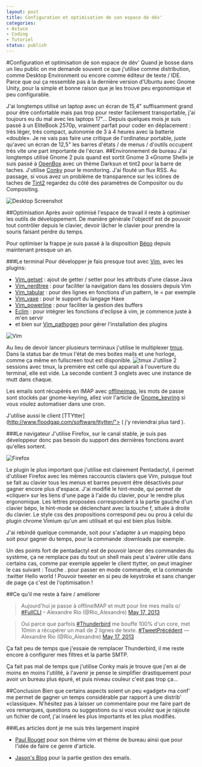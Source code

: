 ```yaml
---
layout: post
title: Configuration et optimisation de son espace de dév'
categories:
- Astuce
- Coding
- Tutoriel
status: publish
---
```

#Configuration et optimisation de son espace de dév'
Quand je bosse dans un lieu public on me demande souvent ce que j'utilise comme distribution, comme Desktop Environment ou encore comme éditeur de texte / IDE.
Parce que oui ça ressemble pas à la dernière version d'Ubuntu avec Gnome Unity, pour la simple et bonne raison que je les trouve peu ergonomique et peu configurable.

J'ai longtemps utilisé un laptop avec un écran de 15,4" suffisamment grand pour être confortable mais pas trop pour rester facilement transportable, j'ai toujours eu du mal avec les laptops 17"…
Depuis quelques mois je suis passé à un EliteBook 2570p, vraiment parfait pour coder en déplacement : très léger, très compact, autonomie de 3 à 4 heures avec la batterie «double». Je ne vais pas faire une critique de l'ordinateur portable, juste qu'avec un écran de 12,5" les barres d'états / de menus / d'outils occupent très vite une part importante de l'écran.
##Environnement de bureau
J'ai longtemps utilisé Gnome 2 puis quand est sortit Gnome 3 «Gnome Shell» je suis passé à [OpenBox](http://openbox.org/) avec un thème Darksun et tint2 pour la barre de taches. J'utilise [Conky](http://conky.sourceforge.net/) pour le monitoring. J'ai flouté un flux RSS.
Au passage, si vous avez un problème de transparence sur les icônes de taches de [Tint2](http://code.google.com/p/tint2/) regardez du côté des paramètres de Compositor ou du Compositing.

![Desktop Screenshot](http://alexrio.fr/blog/wp-content/uploads/2013/05/desktop.png)

##Optimisation
Après avoir optimisé l'espace de travail il reste à optimiser les outils de développement. De manière générale l'objectif est de pouvoir tout contrôler depuis le clavier, devoir lâcher le clavier pour prendre la souris faisant perdre du temps.

Pour optimiser la frappe je suis passé à la disposition [Bépo](http://bepo.fr/wiki/Accueil) depuis maintenant presque un an.

###Le terminal
Pour développer je fais presque tout avec [Vim](http://www.vim.org/), avec les plugins:
* [Vim_getset](http://www.vim.org/scripts/script.php?script_id=490) : ajout de getter / setter pour les attributs d'une classe Java
* [Vim_nerdtree](http://www.vim.org/scripts/script.php?script_id=1658) : pour faciliter la navigation dans les dossiers depuis Vim
* [Vim_tabular](https://github.com/godlygeek/tabular) : pour des lignes en fonctions d'un pattern, le = par exemple
* [Vim_vaxe](https://github.com/jdonaldson/vaxe) : pour le support du langage Haxe
* [Vim_powerline](https://github.com/Lokaltog/powerline) : pour faciliter la gestion des buffers
* [Eclim](http://eclim.org/) : pour intégrer les fonctions d'eclipse à vim, je commence juste à m'en servir
* et bien sur [Vim_pathogen](https://github.com/tpope/vim-pathogen) pour gérer l'installation des plugins

![Vim](http://alexrio.fr/blog/wp-content/uploads/2013/05/vim.png)

Au lieu de devoir lancer plusieurs terminaux j'utilise le multiplexer [tmux](http://tmux.sourceforge.net/).
Dans la status bar de tmux l'état de mes boites mails et une horloge, comme ça même en fullscreen tout est disponible.
![tmux](http://alexrio.fr/blog/wp-content/uploads/2013/05/tmux.png)
J'utilise 2 sessions avec tmux, la première est celle qui apparait à l'ouverture du terminal, elle est vide. La seconde contient 3 onglets avec une instance de mutt dans chaque.

Les emails sont récupérés en IMAP avec [offlineimap](http://offlineimap.org/), les mots de passe sont stockés par gnome-keyring, allez voir l'article de [Gnome_keyring](http://jason.the-graham.com/2011/01/16/gnome_keyring_with_msmtp_imapfilter_offlineimap/) si vous voulez automatiser dans une cron.

J'utilise aussi le client [TTYtter](http://www.floodgap.com/software/ttytter/"> ( j'y reviendrai plus tard ).

###Le navigateur
J'utilise Firefox, sur le canal stable, je suis pas développeur donc pas besoin du support des dernières fonctions avant qu'elles sortent.

![Firefox](http://alexrio.fr/blog/wp-content/uploads/2013/05/firefox.png)

Le plugin le plus important que j'utilise est clairement Pentadactyl, il permet d'utiliser Firefox avec les mêmes raccourcis claviers que Vim, puisque tout se fait au clavier tous les menus et barres peuvent être désactivés pour gagner encore plus d'espace.
J'ai modifié le hint-mode, qui permet de «cliquer» sur les liens d'une page à l'aide du clavier, pour le rendre plus ergonomique. Les lettres proposées correspondent à la partie gauche d'un clavier bépo, le hint-mode se déclenchant avec la touche f, située à droite du clavier. Le style css des propositions correspond peu ou prou à celui du plugin chrome Vimium qu'un ami utilisait et qui est bien plus lisible.

J'ai rebindé quelque commande, soit pour s'adapter à un mapping bépo soit pour gagner du temps, pour la commande :downloads par exemple.

Un des points fort de pentadactyl est de pouvoir lancer des commandes du système, ça ne remplace pas du tout un shell mais peut s'avérer utile dans certains cas, comme par exemple appeler le client ttytter, on peut imaginer le cas suivant :
Touche . pour passer en mode commande, et la commande :twitter Hello world !
Pouvoir tweeter en si peu de keystroke et sans changer de page ça c'est de l'optimisation !

##Ce qu'il me reste à faire / améliorer
<blockquote class="twitter-tweet" lang="xx-lc">Aujourd'hui je passe à offlineIMAP et mutt pour lire mes mails o/ <a href="https://twitter.com/search/%23FullCLI">#FullCLI</a> – Alexandre Rio (@Rio_Alexandre) <a href="https://twitter.com/Rio_Alexandre/status/335373857349308418">May 17, 2013</a></blockquote>

<blockquote class="twitter-tweet" lang="xx-lc">Oui parce que parfois <a href="https://twitter.com/search/%23Thunderbird">#Thunderbird</a> me bouffe 100% d'un core, met 10min a récupérer un mail de 2 lignes de texte. <a href="https://twitter.com/search/%23TweetPrécédent">#TweetPrécédent</a> — Alexandre Rio (@Rio_Alexandre) <a href="https://twitter.com/Rio_Alexandre/status/335374647610732544">May 17, 2013</a></blockquote>


Ça fait peu de temps que j'essaie de remplacer Thunderbird, il me reste encore à configurer mes filtres et la partie SMTP.

Ça fait pas mal de temps que j'utilise Conky mais je trouve que j'en ai de moins en moins l'utilité, à l'avenir je pense le simplifier drastiquement pour avoir un bureau plus épuré, et puis niveau couleur c'est pas trop ça…

##Conclusion
Bien que certains aspects soient un peu «gadget» ma conf' me permet de gagner un temps considérable par rapport à une distrib' «classique».
N'hésitez pas à laisser un commentaire pour me faire part de vos remarques, questions ou suggestions ou si vous voulez que je rajoute un fichier de conf, j'ai inséré les plus importants et les plus modifiés.

###Les articles dont je me suis très largement inspiré
* [Paul Rouget](http://paulrouget.com/e/myconf/) pour son thème vim et thème de bureau ainsi que pour l'idée de faire ce genre d'article.

* [Jason's Blog](http://jason.the-graham.com/2011/01/10/email_with_mutt_offlineimap_imapfilter_msmtp_archivemail/) pour la partie gestion des emails.
